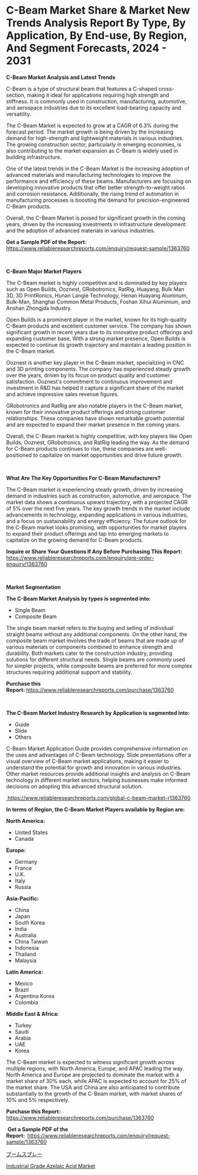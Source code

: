 <p><h1>C-Beam Market Share & Market New Trends Analysis Report By Type, By Application, By End-use, By Region, And Segment Forecasts, 2024 - 2031</h1></p><p><strong>C-Beam Market Analysis and Latest Trends</strong></p>
<p><p>C-Beam is a type of structural beam that features a C-shaped cross-section, making it ideal for applications requiring high strength and stiffness. It is commonly used in construction, manufacturing, automotive, and aerospace industries due to its excellent load-bearing capacity and versatility.</p><p>The C-Beam Market is expected to grow at a CAGR of 6.3% during the forecast period. The market growth is being driven by the increasing demand for high-strength and lightweight materials in various industries. The growing construction sector, particularly in emerging economies, is also contributing to the market expansion as C-Beam is widely used in building infrastructure.</p><p>One of the latest trends in the C-Beam Market is the increasing adoption of advanced materials and manufacturing technologies to improve the performance and efficiency of these beams. Manufacturers are focusing on developing innovative products that offer better strength-to-weight ratios and corrosion resistance. Additionally, the rising trend of automation in manufacturing processes is boosting the demand for precision-engineered C-Beam products.</p><p>Overall, the C-Beam Market is poised for significant growth in the coming years, driven by the increasing investments in infrastructure development and the adoption of advanced materials in various industries.</p></p>
<p><strong>Get a Sample PDF of the Report:&nbsp;</strong> <a href="https://www.reliableresearchreports.com/enquiry/request-sample/1363760">https://www.reliableresearchreports.com/enquiry/request-sample/1363760</a></p>
<p>&nbsp;</p>
<p><strong>C-Beam Major Market Players</strong></p>
<p><p>The C-Beam market is highly competitive and is dominated by key players such as Open Builds, Ooznest, GRobotronics, RatRig, Huayang, Bulk Man 3D, 3D PrintRonics, Hunan Langle Technology, Henan Huayang Aluminum, Bulk-Man, Shanghai Common Metal Products, Foshan Xihui Aluminium, and Anshan Zhongjda Industry.</p><p>Open Builds is a prominent player in the market, known for its high-quality C-Beam products and excellent customer service. The company has shown significant growth in recent years due to its innovative product offerings and expanding customer base. With a strong market presence, Open Builds is expected to continue its growth trajectory and maintain a leading position in the C-Beam market.</p><p>Ooznest is another key player in the C-Beam market, specializing in CNC and 3D printing components. The company has experienced steady growth over the years, driven by its focus on product quality and customer satisfaction. Ooznest's commitment to continuous improvement and investment in R&D has helped it capture a significant share of the market and achieve impressive sales revenue figures.</p><p>GRobotronics and RatRig are also notable players in the C-Beam market, known for their innovative product offerings and strong customer relationships. These companies have shown remarkable growth potential and are expected to expand their market presence in the coming years.</p><p>Overall, the C-Beam market is highly competitive, with key players like Open Builds, Ooznest, GRobotronics, and RatRig leading the way. As the demand for C-Beam products continues to rise, these companies are well-positioned to capitalize on market opportunities and drive future growth.</p></p>
<p>&nbsp;</p>
<p><strong>What Are The Key Opportunities For C-Beam Manufacturers?</strong></p>
<p><p>The C-Beam market is experiencing steady growth, driven by increasing demand in industries such as construction, automotive, and aerospace. The market data shows a continuous upward trajectory, with a projected CAGR of 5% over the next five years. The key growth trends in the market include advancements in technology, expanding applications in various industries, and a focus on sustainability and energy efficiency. The future outlook for the C-Beam market looks promising, with opportunities for market players to expand their product offerings and tap into emerging markets to capitalize on the growing demand for C-Beam products.</p></p>
<p><strong>Inquire or Share Your Questions If Any Before Purchasing This Report:</strong> <a href="https://www.reliableresearchreports.com/enquiry/pre-order-enquiry/1363760">https://www.reliableresearchreports.com/enquiry/pre-order-enquiry/1363760</a></p>
<p>&nbsp;</p>
<p><strong>Market Segmentation</strong></p>
<p><strong>The C-Beam Market Analysis by types is segmented into:</strong></p>
<p><ul><li>Single Beam</li><li>Composite Beam</li></ul></p>
<p><p>The single beam market refers to the buying and selling of individual straight beams without any additional components. On the other hand, the composite beam market involves the trade of beams that are made up of various materials or components combined to enhance strength and durability. Both markets cater to the construction industry, providing solutions for different structural needs. Single beams are commonly used for simpler projects, while composite beams are preferred for more complex structures requiring additional support and stability.</p></p>
<p><strong>Purchase this Report:&nbsp;</strong><a href="https://www.reliableresearchreports.com/purchase/1363760">https://www.reliableresearchreports.com/purchase/1363760</a></p>
<p>&nbsp;</p>
<p><strong>The C-Beam Market Industry Research by Application is segmented into:</strong></p>
<p><ul><li>Guide</li><li>Slide</li><li>Others</li></ul></p>
<p><p>C-Beam Market Application Guide provides comprehensive information on the uses and advantages of C-Beam technology. Slide presentations offer a visual overview of C-Beam market applications, making it easier to understand the potential for growth and innovation in various industries. Other market resources provide additional insights and analysis on C-Beam technology in different market sectors, helping businesses make informed decisions on adopting this advanced structural solution.</p></p>
<p><a href="https://www.reliableresearchreports.com/global-c-beam-market-r1363760">&nbsp;https://www.reliableresearchreports.com/global-c-beam-market-r1363760</a></p>
<p><strong>In terms of Region, the C-Beam Market Players available by Region are:</strong></p>
<p>
    <p> <strong> North America: </strong>
        <ul>
            <li>United States</li>
            <li>Canada</li>
        </ul>
        </p> 
    <p> <strong> Europe: </strong>
        <ul>
            <li>Germany</li>
            <li>France</li>
            <li>U.K.</li>
            <li>Italy</li>
            <li>Russia</li>
        </ul>
        </p> 
    <p> <strong> Asia-Pacific: </strong>
        <ul>
            <li>China</li>
            <li>Japan</li>
            <li>South Korea</li>
            <li>India</li>
            <li>Australia</li>
            <li>China Taiwan</li>
            <li>Indonesia</li>
            <li>Thailand</li>
            <li>Malaysia</li>
        </ul>
        </p> 
    <p> <strong> Latin America: </strong>
        <ul>
            <li>Mexico</li>
            <li>Brazil</li>
            <li>Argentina Korea</li>
            <li>Colombia</li>
        </ul>
        </p> 
    <p> <strong> Middle East & Africa: </strong>
        <ul>
            <li>Turkey</li>
            <li>Saudi</li>
            <li>Arabia</li>
            <li>UAE</li>
            <li>Korea</li>
        </ul>
    </p>
    </p>
<p><p>The C-Beam market is expected to witness significant growth across multiple regions, with North America, Europe, and APAC leading the way. North America and Europe are projected to dominate the market with a market share of 30% each, while APAC is expected to account for 25% of the market share. The USA and China are also anticipated to contribute substantially to the growth of the C-Beam market, with market shares of 10% and 5% respectively.</p></p>
<p><strong>Purchase this Report: </strong><a href="https://www.reliableresearchreports.com/purchase/1363760">https://www.reliableresearchreports.com/purchase/1363760</a></p>
<p>&nbsp;<strong>Get a Sample PDF of the Report:&nbsp;&nbsp;</strong><a href="https://www.reliableresearchreports.com/enquiry/request-sample/1363760">https://www.reliableresearchreports.com/enquiry/request-sample/1363760</a></p>
<p><strong></strong></p>
<p><p><a href="https://github.com/oqxogxyvqe90775/Market-Research-Report-List-2/blob/main/2895670138534.md">ブームスプレー</a></p><p><a href="https://github.com/IzaiahBartell/Market-Research-Report-List-1/blob/main/industrial-grade-azelaic-acid-market.md">Industrial Grade Azelaic Acid Market</a></p></p>